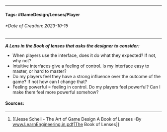__________________________________________________________________________
#### **Tags:** #GameDesign/Lenses/Player  
###### *Date of Creation: 2023-10-15
__________________________________________________________________________

***A Lens in the Book of lenses that asks the designer to consider:***
- When players use the interface, does it do what they expected? If not, why not?
- Intuitive interfaces give a feeling of control. Is my interface easy to master, or hard to master?
- Do my players feel they have a strong influence over the outcome of the game? If not how can I change that?
- Feeling powerful = feeling in control. Do my players feel powerful? Can I make them feel more powerful somehow?
#### Sources:
__________________________________________________________________________
1. [[Jesse Schell - The Art of Game Design A Book of Lenses -By www.LearnEngineering.in.pdf|The Book of Lenses]]